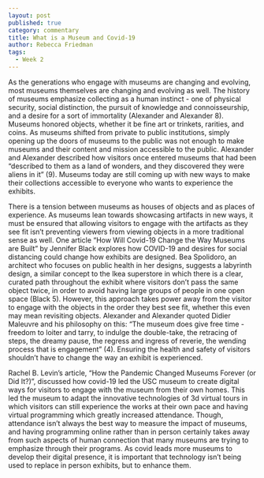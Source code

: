 ```yaml
---
layout: post
published: true
category: commentary
title: What is a Museum and Covid-19
author: Rebecca Friedman
tags:
  - Week 2
---
```

As the generations who engage with museums are changing and evolving, most museums themselves are changing and evolving as well. The history of museums emphasize collecting as a human instinct - one of physical security, social distinction, the pursuit of knowledge and connoisseurship, and a desire for a sort of immortality (Alexander and Alexander 8). Museums honored objects, whether it be fine art or trinkets, rarities, and coins.  As museums shifted from private to public institutions, simply opening up the doors of museums to the public was not enough to make museums and their content and mission accessible to the public. Alexander and Alexander described how visitors once entered museums that had been “described to them as a land of wonders, and they discovered they were aliens in it” (9). Museums today are still coming up with new ways to make their collections accessible to everyone who wants to experience the exhibits.

There is a tension between museums as houses of objects and as places of experience. As museums lean towards showcasing artifacts in new ways, it must be ensured that allowing visitors to engage with the artifacts as they see fit isn’t preventing viewers from viewing objects in a more traditional sense as well. One article “How Will Covid-19 Change the Way Museums are Built” by Jennifer Black explores how COVID-19 and desires for social distancing could change how exhibits are designed. Bea Spolidoro, an architect who focuses on public health in her designs, suggests a labyrinth design, a similar concept to the Ikea superstore in which there is a clear, curated path throughout the exhibit where visitors don’t pass the same object twice, in order to avoid having large groups of people in one open space (Black 5). However, this approach takes power away from the visitor to engage with the objects in the order they best see fit, whether this even may mean revisiting objects. Alexander and Alexander quoted Didier Maleuvre and his philosophy on this: “The museum does give free time - freedom to loiter and tarry, to indulge the double-take, the retracing of steps, the dreamy pause, the regress and ingress of reverie, the wending process that is engagement” (4). Ensuring the health and safety of visitors shouldn’t have to change the way an exhibit is experienced.  

Rachel B. Levin’s article, “How the Pandemic Changed Museums Forever (or Did It?)”, discussed how covid-19 led the USC museum to create digital ways for visitors to engage with the museum from their own homes. This led the museum to adapt the innovative technologies of 3d virtual tours in which visitors can still experience the works at their own pace and having virtual programming which greatly increased attendance. Though, attendance isn’t always the best way to measure the impact of museums, and having programming online rather than in person certainly takes away from such aspects of human connection that many museums are trying to emphasize through their programs. As covid leads more museums to develop their digital presence, it is important that technology isn’t being used to replace in person exhibits, but to enhance them.
